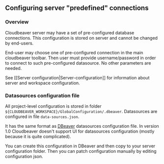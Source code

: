## Configuring server "predefined" connections

### Overview 

Cloudbeaver server may have a set of pre-configured database connections. 
This configuration is stored on server and cannot be changed by end-users.

End-user may choose one of pre-configured connection in the main cloudbeaver toolbar. Then user must provide username/password in order to connect to such pre-configured datasource. No other parameters are needed.

See [[Server configuration|Server-configuration]] for information about server and workspace configuration.

### Datasources configuration file

All project-level configuration is stored in folder `${CLOUDBEAVER_WORKSPACE}/GlobalConfiguration/.dbeaver`.
Datasources are configured in file `data-sources.json`.

It has the same format as [DBeaver](https://github.com/dbeaver/dbeaver) datasources configuration file.
In version 1.0 Cloudbeaver doesn't support UI for datasources configuration (mostly because it is quite complicated).

You can create this configuration in DBeaver and then copy to your server configuration folder. Then you can patch configuration manually by editing configuration json.